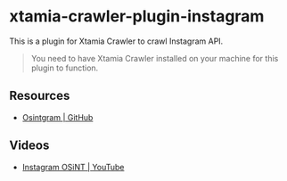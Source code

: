 # xtamia-crawler-plugin-instagram
This is a plugin for Xtamia Crawler to crawl Instagram API.

> You need to have Xtamia Crawler installed on your machine for this plugin to function.

## Resources
- [Osintgram | GitHub](https://github.com/Datalux/Osintgram)
## Videos
- [Instagram OSiNT | YouTube](https://www.youtube.com/watch?v=NWyqSbnsvGU)
